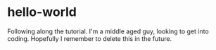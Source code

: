 # hello-world
Following along the tutorial.
I'm a middle aged guy, looking to get into coding. Hopefully I remember to delete this in the future.
